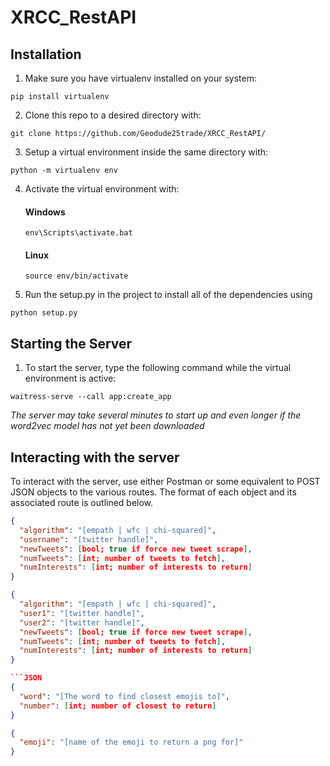 # XRCC_RestAPI
## Installation
1. Make sure you have virtualenv installed on your system:

  ```
  pip install virtualenv
  ```
        
2. Clone this repo to a desired directory with:

  ```
  git clone https://github.com/Geodude25trade/XRCC_RestAPI/
  ```
      
3. Setup a virtual environment inside the same directory with:

  ```
  python -m virtualenv env
  ```
      
4. Activate the virtual environment with:
    #### __Windows__
      ```
      env\Scripts\activate.bat
      ```
    #### __Linux__
      ```
      source env/bin/activate
      ```
5. Run the setup.py in the project to install all of the dependencies using

  ```
  python setup.py
  ```
## Starting the Server
1. To start the server, type the following command while the virtual environment is active:

  ```
  waitress-serve --call app:create_app
  ```

  _The server may take several minutes to start up and even longer if the word2vec model has not yet been downloaded_
## Interacting with the server
  To interact with the server, use either Postman or some equivalent to POST JSON objects to the various routes. The format of each object and its associated route is outlined below.
  
```JSON
{
  "algorithm": "[empath | wfc | chi-squared]",
  "username": "[twitter handle]",
  "newTweets": [bool; true if force new tweet scrape],
  "numTweets": [int; number of tweets to fetch],
  "numInterests": [int; number of interests to return]
}
```

```JSON
{
  "algorithm": "[empath | wfc | chi-squared]",
  "user1": "[twitter handle]",
  "user2": "[twitter handle]",
  "newTweets": [bool; true if force new tweet scrape],
  "numTweets": [int; number of tweets to fetch],
  "numInterests": [int; number of interests to return]
}

```JSON
{
  "word": "[The word to find closest emojis to]",
  "number": [int; number of closest to return]
}
```

```JSON
{
  "emoji": "[name of the emoji to return a png for]"
}
```
